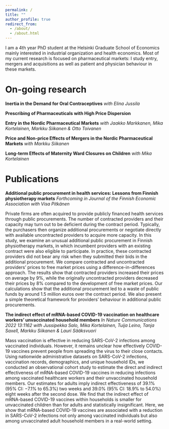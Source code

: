 ```yaml
---
permalink: /
title: ""
author_profile: true
redirect_from: 
  - /about/
  - /about.html
---
```


I am a 4th year PhD student at the Helsinki Graduate School of Economics mainly interested in industrial organization and health economics. Most of my current research is focused on pharmaceutical markets: I study entry, mergers and acquisitions as well as patient and physician behaviour in these markets.

# On-going research

**Inertia in the Demand for Oral Contraceptives** *with Elina Jussila*

**Prescribing of Pharmaceuticals with High Price Dispersion**

**Entry in the Nordic Pharmaceutical Markets** *with Jaakko Markkanen, Mika Kortelainen, Markku Siikanen & Otto Toivanen*

**Price and Non-price Effects of Mergers in the Nordic Pharmaceutical Markets** *with Markku Siikanen*

**Long-term Effects of Maternity Ward Closures on Children** *with Mika Kortelainen*

# Publications

**Additional public procurement in health services: Lessons from Finnish physiotherapy markets**
*Forthcoming in Journal of the Finnish Economic Association with Visa Pitkänen*

Private firms are often acquired to provide publicly financed health services through public procurements. The number of contracted providers and their capacity may turn out to be deficient during the contract period. Typically, the purchasers then organize additional procurements or negotiate directly with available uncontracted providers to acquire more capacity. In this study, we examine an unusual additional public procurement in Finnish physiotherapy markets, in which incumbent providers with an existing contract were also eligible to participate. In practice, these contracted providers did not bear any risk when they submitted their bids in the additional procurement. We compare contracted and uncontracted providers’ prices to free market prices using a difference-in-differences approach. The results show that contracted providers increased their prices on average by 9%, while the originally uncontracted providers decreased their prices by 8% compared to the development of free market prices. Our calculations show that the additional procurement led to a waste of public funds by around 1.5 million euros over the contract period. We also present a simple theoretical framework for providers’ behaviour in additional public procurements.

**The indirect effect of mRNA-based COVID-19 vaccination on healthcare workers’ unvaccinated household members**
*In Nature Communications 2022 13:1162 with Jussipekka Salo, Mika Kortelainen, Tuija Leino, Tanja Saxell, Markku Siikanen & Lauri Sääksvuori*

Mass vaccination is effective in reducing SARS-CoV-2 infections among vaccinated individuals. However, it remains unclear how effectively COVID-19 vaccines prevent people from spreading the virus to their close contacts. Using nationwide administrative datasets on SARS-CoV-2 infections, vaccination records, demographics, and unique household IDs, we conducted an observational cohort study to estimate the direct and indirect effectiveness of mRNA-based COVID-19 vaccines in reducing infections among vaccinated healthcare workers and their unvaccinated household members. Our estimates for adults imply indirect effectiveness of 39.1% (95% CI: −7.1% to 65.3%) two weeks and 39.0% (95% CI: 18.9% to 54.0%) eight weeks after the second dose. We find that the indirect effect of mRNA-based COVID-19 vaccines within households is smaller for unvaccinated children than for adults and statistically insignificant. Here, we show that mRNA-based COVID-19 vaccines are associated with a reduction in SARS-CoV-2 infections not only among vaccinated individuals but also among unvaccinated adult household members in a real-world setting.
